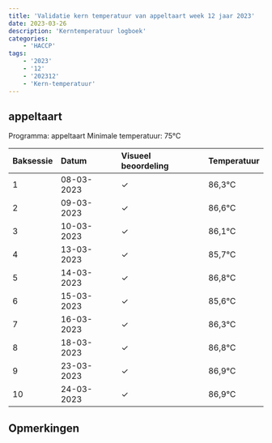 ```yaml
---
title: 'Validatie kern temperatuur van appeltaart week 12 jaar 2023'
date: 2023-03-26
description: 'Kerntemperatuur logboek'
categories:
    - 'HACCP'
tags:
    - '2023'
    - '12'
    - '202312'
    - 'Kern-temperatuur'
---
```


## appeltaart

Programma: appeltaart
Minimale temperatuur: 75°C

| Baksessie | Datum | Visueel beoordeling | Temperatuur |
|:---|:---|:---|:---|
| 1 | 08-03-2023 | &check; | 86,3°C |
| 2 | 09-03-2023 | &check; | 86,6°C |
| 3 | 10-03-2023 | &check; | 86,1°C |
| 4 | 13-03-2023 | &check; | 85,7°C |
| 5 | 14-03-2023 | &check; | 86,8°C |
| 6 | 15-03-2023 | &check; | 85,6°C |
| 7 | 16-03-2023 | &check; | 86,3°C |
| 8 | 18-03-2023 | &check; | 86,8°C |
| 9 | 23-03-2023 | &check; | 86,9°C |
| 10 | 24-03-2023 | &check; | 86,9°C |

## Opmerkingen


